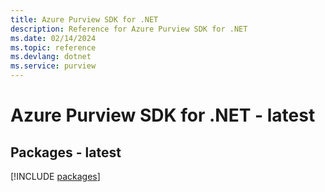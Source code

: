 ```yaml
---
title: Azure Purview SDK for .NET
description: Reference for Azure Purview SDK for .NET
ms.date: 02/14/2024
ms.topic: reference
ms.devlang: dotnet
ms.service: purview
---
```

# Azure Purview SDK for .NET - latest
## Packages - latest
[!INCLUDE [packages](purview-index.md)]